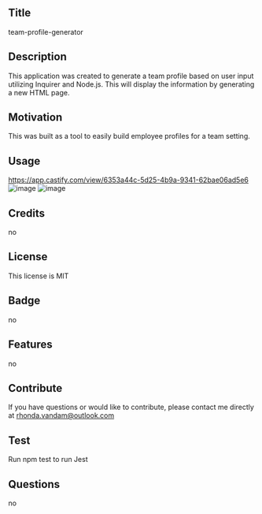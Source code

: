 ## Title
  team-profile-generator

  
  ## Description
  This application was created to generate a team profile based on user input utilizing Inquirer and Node.js. This will display the information  by generating a new HTML page.

 
  ## Motivation
  This was built as a tool to easily build employee profiles for a team setting.
  
  ## Usage
  https://app.castify.com/view/6353a44c-5d25-4b9a-9341-62bae06ad5e6
 ![image](https://user-images.githubusercontent.com/110504360/209759490-385d4ff8-84ae-4d9b-8d41-aa893c34d589.png)
 ![image](https://user-images.githubusercontent.com/110504360/209759504-411dc950-292f-47af-a399-3efc82846bc2.png)

  
  ## Credits
  no

 
  ## License
  This license is MIT


  ## Badge
  no

  
  ## Features
  no

 
  ## Contribute
  If you have questions or would like to contribute, please contact me directly at rhonda.vandam@outlook.com

  
  ## Test
  Run npm test to run Jest

  
  ## Questions
  no
